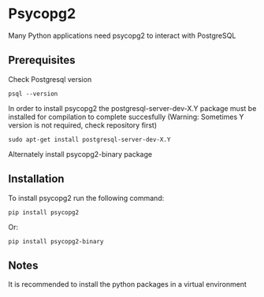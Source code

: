 # Psycopg2
Many Python applications need psycopg2 to interact with PostgreSQL

## Prerequisites
Check Postgresql version
```
psql --version
```

In order to install psycopg2 the postgresql-server-dev-X.Y package must be installed for compilation to complete succesfully (Warning: Sometimes Y version is not required, check repository first)
```
sudo apt-get install postgresql-server-dev-X.Y
```

Alternately install psycopg2-binary package

## Installation
To install psycopg2 run the following command:
```
pip install psycopg2
```

Or:

```
pip install psycopg2-binary
```

## Notes
It is recommended to install the python packages in a virtual environment
